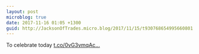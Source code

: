 ```yaml
---
layout: post
microblog: true
date: 2017-11-16 01:05 +1300
guid: http://JacksonOfTrades.micro.blog/2017/11/15/t930768654995660801.html
---
```

To celebrate today [t.co/0vG3vmqAc...](https://t.co/0vG3vmqAcy)
